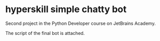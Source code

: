 # hyperskill simple chatty bot
Second project in the Python Developer course on JetBrains Academy.

The script of the final bot is attached.
